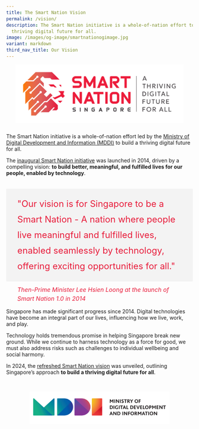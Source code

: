 ```yaml
---
title: The Smart Nation Vision
permalink: /vision/
description: The Smart Nation initiative is a whole-of-nation effort to build a
  thriving digital future for all.
image: /images/og-image/smartnationogimage.jpg
variant: markdown
third_nav_title: Our Vision
---
```

<center><div style="width:90%; padding: 0px 0px 10px 0px;"><img src="/images/abt-smart-nation/snvision.jpg" alt="Smart Nation"></div></center>


The Smart Nation initiative is a whole-of-nation effort led by the [Ministry of Digital Development and Information (MDDI)](https://mddi.gov.sg) to build a thriving digital future for all.

The [inaugural Smart Nation initiative](/sn1) was launched in 2014, driven by a compelling vision: **to build better, meaningful, and fulfilled lives for our people, enabled by technology**.


<div style="padding: 20px 0px 0px 0px"></div>

<div style="font-size:24px; font-weight: 400; line-height: 1.75; background-color: #f3f3f3; color: #e81c3a; padding: 20px 30px 20px 30px; margin-left: 0;">"Our vision is for Singapore to be a Smart Nation - A nation where people live meaningful and fulfilled lives, enabled seamlessly by technology, offering exciting opportunities for all."<br></div><div style="font-size:16px; line-height: 1.5; color: #e81c3a;padding: 10px 30px 0px 30px;"><i>Then-Prime Minister Lee Hsien Loong at the launch of Smart Nation 1.0 in 2014</i></div>

Singapore has made significant progress since 2014. Digital technologies have become an integral part of our lives, influencing how we live, work, and play.

Technology holds tremendous promise in helping Singapore break new ground. While we continue to harness technology as a force for good, we must also address risks such as challenges to individual wellbeing and social harmony.

In 2024, the [refreshed Smart Nation vision](/sn2) was unveiled, outlining Singapore’s approach **to build a thriving digital future for all**.

<center><div style="width:75%; padding: 30px 0px 20px 0px;"><a href="https://mddi.gov.sg/" target="new"><img src="/images/abt-smart-nation/MDDI_LOGO.png" alt="MDDI"></a></div></center>